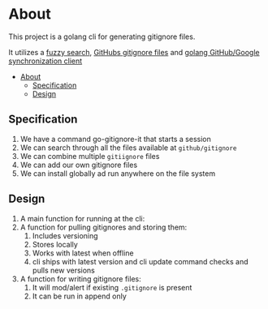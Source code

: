 # About

This project is a golang cli for generating gitignore files.

It utilizes a [fuzzy search](https://github.com/ktr0731/go-fuzzyfinder), [GitHubs gitignore files](https://github.com/github/gitignore) and [golang GitHub/Google synchronization client](https://github.com/google/go-github)

- [About](#About)
  - [Specification](#Specification)
  - [Design](#Design)

## Specification

1. We have a command go-gitignore-it that starts a session
2. We can search through all the files available at `github/gitignore`
3. We can combine multiple `gitiignore` files
4. We can add our own gitignore files
5. We can install globally ad run anywhere on the file system

## Design

1. A main function for running at the cli:
2. A function for pulling gitignores and storing them:
   1. Includes versioning
   2. Stores locally
   3. Works with latest when offline
   4. cli ships with latest version and cli update command checks and pulls new versions
3. A function for writing gitignore files:
   1. It will mod/alert if existing `.gitignore` is present
   2. It can be run in append only
